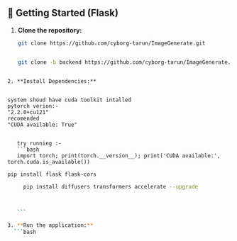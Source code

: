 
## 🚀 Getting Started (Flask)

1. **Clone the repository:**

   ```bash
   git clone https://github.com/cyborg-tarun/ImageGenerate.git


   ```

   ```bash

   git clone -b backend https://github.com/cyborg-tarun/ImageGenerate.git backend
```

2. **Install Dependencies:**
   

system shoud have cuda toolkit intalled 
pytorch verion:-
"2.2.0+cu121"
recomended
"CUDA available: True"


   try running :- 
   ```bash 
   import torch; print(torch.__version__); print('CUDA available:', torch.cuda.is_available())

```

   ```bash 
   pip install flask flask-cors

   ```


   ``` bash
        pip install diffusers transformers accelerate --upgrade


        
      ```

3. **Run the application:**
     ```bash
        
   ```





